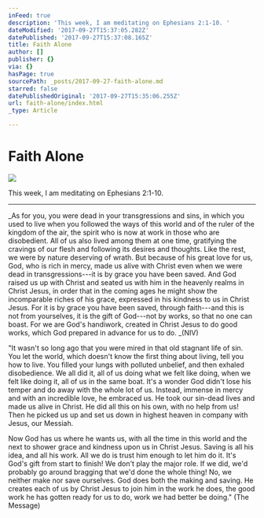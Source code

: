 ```yaml
---
inFeed: true
description: 'This week, I am meditating on Ephesians 2:1-10. '
dateModified: '2017-09-27T15:37:05.282Z'
datePublished: '2017-09-27T15:37:08.165Z'
title: Faith Alone
author: []
publisher: {}
via: {}
hasPage: true
sourcePath: _posts/2017-09-27-faith-alone.md
starred: false
datePublishedOriginal: '2017-09-27T15:35:06.255Z'
url: faith-alone/index.html
_type: Article

---
```

# Faith Alone
![](https://the-grid-user-content.s3-us-west-2.amazonaws.com/abc350e0-824a-4f5d-a77e-8c2967ba2144.jpg)

This week, I am meditating on Ephesians 2:1-10\. 

---

_As for you, you were dead in your transgressions and sins, in which you used to live when you followed the ways of this world and of the ruler of the kingdom of the air, the spirit who is now at work in those who are disobedient. All of us also lived among them at one time, gratifying the cravings of our flesh and following its desires and thoughts. Like the rest, we were by nature deserving of wrath. But because of his great love for us, God, who is rich in mercy, made us alive with Christ even when we were dead in transgressions---it is by grace you have been saved. And God raised us up with Christ and seated us with him in the heavenly realms in Christ Jesus, in order that in the coming ages he might show the incomparable riches of his grace, expressed in his kindness to us in Christ Jesus. For it is by grace you have been saved, through faith---and this is not from yourselves, it is the gift of God---not by works, so that no one can boast. For we are God's handiwork, created in Christ Jesus to do good works, which God prepared in advance for us to do. _(NIV)

"It wasn't so long ago that you were mired in that old stagnant life of sin. You let the world, which doesn't know the first thing about living, tell you how to live. You filled your lungs with polluted unbelief, and then exhaled disobedience. We all did it, all of us doing what we felt like doing, when we felt like doing it, all of us in the same boat. It's a wonder God didn't lose his temper and do away with the whole lot of us. Instead, immense in mercy and with an incredible love, he embraced us. He took our sin-dead lives and made us alive in Christ. He did all this on his own, with no help from us! Then he picked us up and set us down in highest heaven in company with Jesus, our Messiah.

Now God has us where he wants us, with all the time in this world and the next to shower grace and kindness upon us in Christ Jesus. Saving is all his idea, and all his work. All we do is trust him enough to let him do it. It's God's gift from start to finish! We don't play the major role. If we did, we'd probably go around bragging that we'd done the whole thing! No, we neither make nor save ourselves. God does both the making and saving. He creates each of us by Christ Jesus to join him in the work he does, the good work he has gotten ready for us to do, work we had better be doing." (The Message)